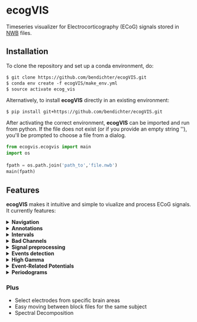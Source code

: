 # ecogVIS
Timeseries visualizer for Electrocorticography (ECoG) signals stored in [NWB](https://neurodatawithoutborders.github.io/) files. 

## Installation
To clone the repository and set up a conda environment, do:
```
$ git clone https://github.com/bendichter/ecogVIS.git
$ conda env create -f ecogVIS/make_env.yml
$ source activate ecog_vis
```

Alternatively, to install **ecogVIS** directly in an existing environment:
```
$ pip install git+https://github.com/bendichter/ecogVIS.git
```

After activating the correct environment, **ecogVIS** can be imported and run from python. If the file does not exist (or if you provide an empty string ''), you'll be prompted to choose a file from a dialog.
```python
from ecogvis.ecogvis import main
import os

fpath = os.path.join('path_to','file.nwb')
main(fpath)
```


## Features
**ecogVIS** makes it intuitive and simple to viualize and process ECoG signals. It currently features:

<details>
  <summary> 
    <strong>Navigation</strong> 
  </summary>
  Seamless visual navigation through long signals from large arrays of electrodes, by mouse-dragging visualization window, control buttons, value fields and keyboard keys.

  ![](media/gif_time_navigation.gif)

  ![](media/gif_channel_navigation.gif)
</details>

<details>
  <summary> 
    <strong>Annotations</strong> 
  </summary>
  Add, delete, save and load annotations for meaningful comments anywhere in the visualization.

  ![](media/gif_annotations.gif)
</details>

<details>
  <summary> 
    <strong>Intervals</strong> 
  </summary>
  Add, delete, save, load and create custom intervals types to mark specific points in time, with simple click-drag-release mouse movements.

  ![](media/gif_intervals.gif)
</details>

<details>
  <summary> 
    <strong>Bad Channels</strong> 
  </summary>
  Mark and un-mark bad channels. Choices are saved in the `electrodes` group of the current NWB file.

  ![](media/gif_badchannels.gif)
</details>

<details>
  <summary> 
    <strong>Signal preprocessing</strong> 
  </summary>
  Preprocessing of raw voltage signals, including user-defined Downsampling, CAR and Notch filtering. The resulting processed signals are stored as an [LFP](https://pynwb.readthedocs.io/en/stable/pynwb.ecephys.html#pynwb.ecephys.LFP) object, in the `processing` group of the current NWB file.

  ![](media/gif_preprocessing.gif)
</details>

<details>
  <summary> 
    <strong>Events detection</strong> 
  </summary>
  Automatic detection of events in audio recordings for Consonant-Vowel tasks. The audio data should be stored in the NWB file in the following way: 
  - Speaker audio - As a [TimeSeries](https://pynwb.readthedocs.io/en/stable/pynwb.base.html#pynwb.base.TimeSeries) object, named 'Speaker CV', in the `stimulus` group. 
  - Microphone audio - As a [TimeSeries](https://pynwb.readthedocs.io/en/stable/pynwb.base.html#pynwb.base.TimeSeries) object, named 'Microphone CV', in the `acquisition` group.

  The resulting detected intervals, 'TimeIntervals_mic' and 'TimeIntervals_speaker', are saved as [TimeIntervals](https://pynwb.readthedocs.io/en/stable/pynwb.epoch.html#pynwb.epoch.TimeIntervals) objects in the `intervals` group of the current NWB file and can be used later for ERP analysis. A preview allows for testing of the detection parameters before running it for the whole duration of the audio signals. 

  ![](media/gif_event_detection.gif)
</details>

<details>
  <summary> 
    <strong>High Gamma</strong> 
  </summary>
  Estimation of high gamma analytic amplitude, with the average of user-defined specific bands. The results are saved as a [TimeSeries](https://pynwb.readthedocs.io/en/stable/pynwb.base.html#pynwb.base.TimeSeries) object, named 'high_gamma', in the `processing` group of the current or of a new NWB file.

  ![](media/gif_highgamma.gif)
</details>

<details>
  <summary> 
    <strong>Event-Related Potentials</strong> 
  </summary>
  Grid visualization of high gamma ERP calculated in reference to:
  - Stimulus (speaker) or response (microphone) time intervals
  - Onset or offset points 

  The grid items are coloured to mark specific cortical areas and can be rotated to correspond anatomically to them. Emphasis can be given to specific areas of interest and double-clicking an item allows for fast inspection of the single electrode's ERP in detail.
</details>

<details>
  <summary> 
    <strong>Periodograms</strong> 
  </summary>
  Grid visualization of Periodograms.
</details>

### Plus
- Select electrodes from specific brain areas
- Easy moving between block files for the same subject
- Spectral Decomposition
